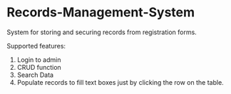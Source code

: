 # Records-Management-System
System for storing and securing records from registration forms.

Supported features:
1. Login to admin
2. CRUD function
3. Search Data
4. Populate records to fill text boxes just by clicking the row on the table.

